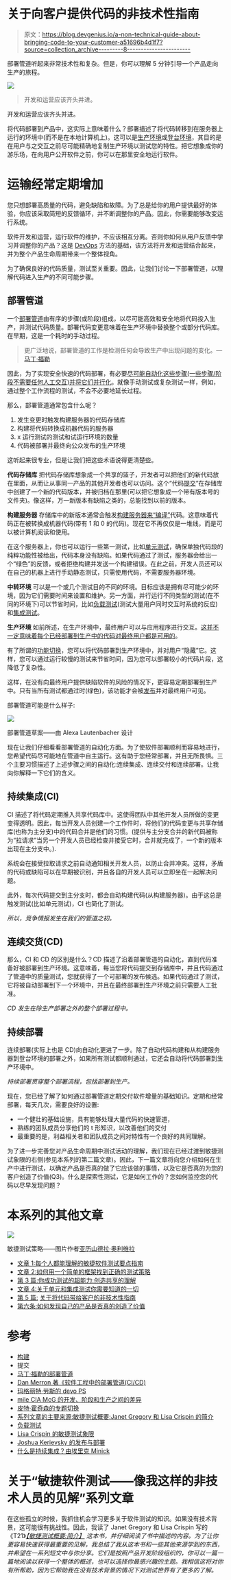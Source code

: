 # 关于向客户提供代码的非技术性指南

> 原文：<https://blog.devgenius.io/a-non-technical-guide-about-bringing-code-to-your-customer-a51696b4d1f7?source=collection_archive---------8----------------------->

部署管道听起来非常技术性和复杂。但是，你可以理解 5 分钟引导一个产品走向生产的旅程。

![](img/a470c9823d3039e10914e92949f2210e.png)

> 开发和运营应该齐头并进。

开发和运营应该齐头并进。

将代码部署到产品中，这实际上意味着什么？部署描述了将代码转移到在服务器上运行的环境中(而不是在本地计算机上)。这可以是[生产环境](https://dev.to/flippedcoding/difference-between-development-stage-and-production-d0p)或[登台环境](https://dev.to/flippedcoding/difference-between-development-stage-and-production-d0p)，其目的是在用户与之交互之前尽可能精确地复制生产环境以测试您的特性。把它想象成你的游乐场，在向用户公开软件之前，你可以在那里安全地运行软件。

# 运输经常定期增加

您只想部署高质量的代码，避免缺陷和故障。为了总是给你的用户提供最好的体验，你应该采取简短的反馈循环，并不断调整你的产品。因此，你需要能够改变运行系统。

软件开发和运营，运行软件的维护，不应该相互分离。否则你如何从用户反馈中学习并调整你的产品？这是 [DevOps](https://searchitoperations.techtarget.com/definition/DevOps) 方法的基础，该方法将开发和运营结合起来，并为整个产品生命周期带来一个整体视角。

为了确保良好的代码质量，测试至关重要。因此，让我们讨论一下部署管道，以理解代码进入生产的不同可能步骤。

## 部署管道

一个[部署管道](https://www.bmc.com/blogs/deployment-pipeline/)由有序的步骤(或阶段)组成，以尽可能高效和安全地将代码投入生产，并测试代码质量。部署代码变更意味着在生产环境中替换整个或部分代码库。在早期，这是一个耗时的手动过程。

> 更广泛地说，部署管道的工作是检测任何会导致生产中出现问题的变化。— [马丁·福勒](https://martinfowler.com/bliki/DeploymentPipeline.html)

因此，为了实现安全快速的代码部署，有必要[尽可能自动化这些步骤(一些步骤/阶段不需要任何人工交互)并将它们并行化](https://martinfowler.com/bliki/DeploymentPipeline.html)。就像手动测试或复杂测试一样，例如，通过整个工作流程的测试，不会不必要地延长过程。

那么，部署管道通常包含什么呢？

1.  发生变更时触发构建服务器的代码存储库
2.  构建将代码转换成机器代码的服务器
3.  x 运行测试的测试和试运行环境的数量
4.  代码被部署并最终向公众发布的生产环境

这听起来很专业，但是让我们把这些术语说得更清楚些。

**代码存储库**
把代码存储库想象成一个共享的篮子，开发者可以把他们的新代码放在里面，从而让从事同一产品的其他开发者也可以访问。这个“代码[提交](https://en.wikipedia.org/wiki/Commit_%28version_control%29#:~:text=In%20version%20control%20systems%2C%20a,kept%20in%20the%20repository%20indefinitely.)”在存储库中创建了一个新的代码版本，并被归档在那里(可以把它想象成一个带有版本号的文件夹)。像这样，万一新版本有缺陷之类的，总能找到以前的版本。

**构建服务器**
存储库中的新版本通常会触发[构建服务器来“编译”](https://www.techopedia.com/definition/3759/build)代码。这意味着代码正在被转换成机器代码(带有 1 和 0 的代码)。现在它不再仅仅是一堆线，而是可以被计算机阅读和使用。

在这个服务器上，你也可以运行一些第一测试，比如[单元测试](https://medium.com/python-in-plain-english/everything-you-need-to-know-about-unit-and-integration-tests-99302d487510)，确保单独代码段的纯粹功能性被给出，代码本身没有缺陷。如果代码通过了测试，服务器会给出一个“绿色”的反馈，或者拒绝构建并发送一个构建错误。在此之前，开发人员还可以在自己的机器上进行手动静态测试，只需使用代码，不需要服务器环境。

**中转环境**
可以是一个或几个测试目的不同的环境。目标应该是拥有尽可能少的环境，因为它们需要时间来设置和维护。另一方面，并行运行不同类型的测试(在不同的环境下)可以节省时间，比如[负载测试](https://www.guru99.com/load-testing-tutorial.html)(测试大量用户同时交互时系统的反应)和[集成测试](https://medium.com/python-in-plain-english/everything-you-need-to-know-about-unit-and-integration-tests-99302d487510)。

**生产环境** 如前所述，在生产环境中，最终用户可以与应用程序进行交互。[这并不一定意味着每个已经部署到生产中的代码对最终用户都是可用的](https://www.youtube.com/watch?v=uS1zn4Uluds)。

有了所谓的[功能切换](https://martinfowler.com/articles/feature-toggles.html)，您可以将代码部署到生产环境中，并对用户“隐藏”它。这样，您可以通过运行较慢的测试来节省时间，因为您可以部署较小的代码片段，这降低了复杂性。

这样，在没有向最终用户提供缺陷软件的风险的情况下，更容易定期部署到生产中。只有当所有测试都通过时(绿色)，该功能才会被[发布](https://www.youtube.com/watch?v=uS1zn4Uluds)并对最终用户可见。

部署管道可能是什么样子:

![](img/710491885570c55ff7c9f2a478e45ce6.png)

部署管道草案——由 Alexa Lautenbacher 设计

现在让我们仔细看看部署管道的自动化方面。为了使软件部署顺利而容易地进行，您希望代码尽可能地在管道中自主运行。这有助于您经常部署，并且无所畏惧。三个主要习惯描述了上述步骤之间的自动化:连续集成、连续交付和连续部署。让我向你解释一下它们的含义。

## 持续集成(CI)

CI 描述了将代码定期推入共享代码库中。这使得团队中其他开发人员所做的变更变得透明。因此，每当开发人员创建一个工作件时，将他们的代码变更与共享存储库(也称为主分支)中的代码合并是他们的习惯。(提供与主分支合并的新代码被称为“拉请求”当另一个开发人员已经检查并接受它时，合并就完成了，一个新的版本出现在主分支中。).

系统会在接受拉取请求之前自动通知相关开发人员，以防止合并冲突。这样，矛盾的代码或缺陷可以在早期被识别，并且各自的开发人员可以立即坐在一起解决问题。

此外，每次代码提交到主分支时，都会自动构建代码(从构建服务器)。由于这总是触发测试(比如单元测试)，CI 也简化了测试。

*所以，竞争情报发生在我们的管道之初。*

## **连续交货(CD)**

那么，CI 和 CD 的区别是什么？CD 描述了沿着部署管道的自动化，直到代码准备好被部署到生产环境。这意味着，每当您将代码提交到存储库中，并且代码通过了管道中的质量测试，您就获得了一个可部署的发布候选。如果代码通过了测试，它将被自动部署到下一个环境中，并且在最终部署到生产环境之前只需要人工批准。

*CD 发生在除生产部署之外的整个部署过程中。*

## 持续部署

连续部署(实际上也是 CD)向自动化更进了一步。除了自动代码构建和从构建服务器到登台环境的部署之外，如果所有测试都顺利通过，它还会自动将代码部署到生产环境中。

*持续部署贯穿整个部署流程，包括部署到生产。*

现在，您已经了解了如何通过部署管道定期交付软件增量的基础知识。定期和经常部署，每天几次，需要良好的设置:

*   一个健壮的基础设施，具有能够处理大量代码的快速管道，
*   熟练的团队成员分享他们的 t 形知识，以改善他们的交付
*   最重要的是，利益相关者和团队成员之间对特性有一个良好的共同理解。

为了进一步完善您对产品生命周期中测试活动的理解，我们现在已经过渡到敏捷测试象限的右侧(参见本系列的第二篇文章)。因此，下一篇文章将向您介绍如何在生产中进行测试，以确定产品是否真的做了它应该做的事情，以及它是否真的为您的客户创造了价值(Q3)。什么是探索性测试，它是如何工作的？您如何监控您的代码以尽早发现问题？

# 本系列的其他文章

![](img/b5f834cb3fc55d05f964a0f3ab3cb47d.png)

敏捷测试策略——图片作者[亚历山德拉·奥利维拉](https://www.linkedin.com/in/aoliveira11/)

*   [文章 1:每个人都能理解的敏捷软件测试要点指南](https://medium.com/@lautenbacheralexa/a-guide-through-the-essentials-of-agile-software-testing-that-everyone-can-understand-789999c89585)
*   [文章 2:如何用一个简单的框架找到正确的测试策略](https://medium.com/swlh/how-to-find-the-right-testing-strategy-with-an-easy-framework-9e496a8b7768)
*   [第 3 篇:你成功测试的超能力:创造共享的理解](https://medium.com/swlh/your-superpower-for-successful-testing-creating-a-shared-understanding-61d6d95c7570)
*   [文章 4:关于单元和集成测试你需要知道的一切](https://medium.com/python-in-plain-english/everything-you-need-to-know-about-unit-and-integration-tests-99302d487510)
*   [第 5 篇:](https://medium.com/dev-genius/a-non-technical-guide-about-bringing-code-to-your-customer-a51696b4d1f7) [关于将代码带给客户的非技术性指南](https://medium.com/dev-genius/a-non-technical-guide-about-bringing-code-to-your-customer-a51696b4d1f7?source=your_stories_page-------------------------------------)
*   [第六条:如何发现自己的产品是否真的创造了价值](https://medium.com/dev-genius/how-to-find-out-if-your-product-really-creates-value-829337de593f?source=your_stories_page-------------------------------------)

# 参考

*   [构建](https://www.techopedia.com/definition/3759/build)
*   提交
*   [马丁·福勒的部署管道](https://martinfowler.com/bliki/DeploymentPipeline.html)
*   [Dan Merron 著《软件工程中的部署管道(CI/CD)](https://www.bmc.com/blogs/deployment-pipeline/)
*   [玛格丽特·劳斯的 devo PS](https://searchitoperations.techtarget.com/definition/DevOps)
*   [mile CIA McG 的开发、阶段和生产之间的差异](https://dev.to/flippedcoding/difference-between-development-stage-and-production-d0p)
*   [皮特·霍奇森的专题切换](https://martinfowler.com/articles/feature-toggles.html)
*   [系列文章的主要来源:敏捷测试概要:Janet Gregory 和 Lisa Crispin 的简介](https://www.goodreads.com/book/show/48516589-agile-testing-condensed)
*   [负载测试](https://www.guru99.com/load-testing-tutorial.html)
*   [Lisa Crispin 的敏捷测试象限](https://lisacrispin.com/2011/11/08/using-the-agile-testing-quadrants/)
*   [Joshua Kerievsky 的发布与部署](https://www.youtube.com/watch?v=uS1zn4Uluds)
*   [什么是持续集成？由埃里克 Minick](https://www.youtube.com/watch?v=1er2cjUq1UI)

# 关于“敏捷软件测试——像我这样的非技术人员的见解”系列文章

在这些孤立的时候，我抓住机会学习更多关于软件测试的知识。如果没有技术背景，这可能很有挑战性。因此，我读了 Janet Gregory 和 Lisa Crispin 写的《T21》[*【敏捷测试概要:简介】*](https://www.goodreads.com/book/show/48516589-agile-testing-condensed) *这本书，并仔细阅读了书中描述的内容。为了让你更容易快速获得最重要的见解，我总结了我从这本书和一些其他来源学到的东西，并希望在一系列短文中与你分享。它们是按照产品开发阶段组织的，你可以一篇一篇地阅读以获得一个整体的概述，也可以选择你最感兴趣的主题。我相信这将对你有所帮助，因为它帮助我在没有技术背景的情况下对测试世界有了更多的了解。*